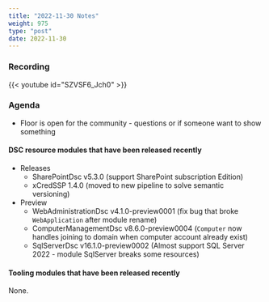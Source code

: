 ```yaml
---
title: "2022-11-30 Notes"
weight: 975
type: "post"
date: 2022-11-30
---
```


### Recording

{{< youtube id="SZVSF6_Jch0" >}}

### Agenda

- Floor is open for the community - questions or if someone want to show something

#### DSC resource modules that have been released recently

- Releases
  - SharePointDsc v5.3.0 (support SharePoint subscription Edition)
  - xCredSSP 1.4.0 (moved to new pipeline to solve semantic versioning)
- Preview
  - WebAdministrationDsc v4.1.0-preview0001 (fix bug that broke `WebApplication` after module rename)
  - ComputerManagementDsc v8.6.0-preview0004 (`Computer` now handles joining to domain when computer account already exist)
  - SqlServerDsc v16.1.0-preview0002 (Almost support SQL Server 2022 - module SqlServer breaks some resources)

#### Tooling modules that have been released recently

None.
